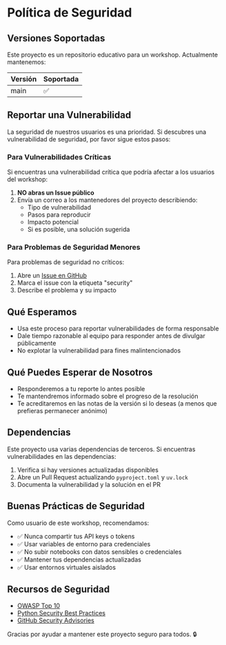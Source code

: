 # Política de Seguridad

## Versiones Soportadas

Este proyecto es un repositorio educativo para un workshop. Actualmente mantenemos:

| Versión | Soportada          |
| ------- | ------------------ |
| main    | :white_check_mark: |

## Reportar una Vulnerabilidad

La seguridad de nuestros usuarios es una prioridad. Si descubres una vulnerabilidad de seguridad, por favor sigue estos pasos:

### Para Vulnerabilidades Críticas

Si encuentras una vulnerabilidad crítica que podría afectar a los usuarios del workshop:

1. **NO abras un Issue público**
2. Envía un correo a los mantenedores del proyecto describiendo:
   - Tipo de vulnerabilidad
   - Pasos para reproducir
   - Impacto potencial
   - Si es posible, una solución sugerida

### Para Problemas de Seguridad Menores

Para problemas de seguridad no críticos:

1. Abre un [Issue en GitHub](https://github.com/simonsanvil/docling-workshop-pycones-2025/issues/new)
2. Marca el issue con la etiqueta "security"
3. Describe el problema y su impacto

## Qué Esperamos

- Usa este proceso para reportar vulnerabilidades de forma responsable
- Dale tiempo razonable al equipo para responder antes de divulgar públicamente
- No explotar la vulnerabilidad para fines malintencionados

## Qué Puedes Esperar de Nosotros

- Responderemos a tu reporte lo antes posible
- Te mantendremos informado sobre el progreso de la resolución
- Te acreditaremos en las notas de la versión si lo deseas (a menos que prefieras permanecer anónimo)

## Dependencias

Este proyecto usa varias dependencias de terceros. Si encuentras vulnerabilidades en las dependencias:

1. Verifica si hay versiones actualizadas disponibles
2. Abre un Pull Request actualizando `pyproject.toml` y `uv.lock`
3. Documenta la vulnerabilidad y la solución en el PR

## Buenas Prácticas de Seguridad

Como usuario de este workshop, recomendamos:

- ✅ Nunca compartir tus API keys o tokens
- ✅ Usar variables de entorno para credenciales
- ✅ No subir notebooks con datos sensibles o credenciales
- ✅ Mantener tus dependencias actualizadas
- ✅ Usar entornos virtuales aislados

## Recursos de Seguridad

- [OWASP Top 10](https://owasp.org/www-project-top-ten/)
- [Python Security Best Practices](https://python.readthedocs.io/en/latest/library/security_warnings.html)
- [GitHub Security Advisories](https://github.com/advisories)

Gracias por ayudar a mantener este proyecto seguro para todos. 🔒

